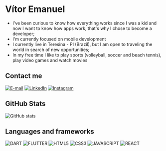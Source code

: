 # Vítor Emanuel
- I've been curious to know how everything works since I was a kid and now I want to know how apps work, that's why I chose to become a developer;
- I'm currently focused on mobile development
- I currently live in Teresina - PI (Brazil), but I am open to traveling the world in search of new opportunities;
- In my free time I like to play sports (volleyball, soccer and beach tennis), play video games and watch movies

## Contact me

[![E-mail](https://img.shields.io/badge/-Email-000?style=for-the-badge&logo=microsoft-outlook&logoColor=87CEEB&color:FFF)](mailto:vitoremanuel.dev@gmail.com)
[![LinkedIn](https://img.shields.io/badge/-LinkedIn-000?style=for-the-badge&logo=linkedin&logoColor=87CEEB&color:FFF)](https://www.linkedin.com/in/vitoremanuel-dev/)
[![Instagram](https://img.shields.io/badge/-Instagram-000?style=for-the-badge&logo=instagram&logoColor=87CEEB&color:FFF)](https://www.instagram.com/vitor.e_/)

## GitHub Stats
![GitHub stats](https://github-readme-stats-git-masterrstaa-rickstaa.vercel.app/api?username=vitoremanuel-dev&hide_title=true&show_icons=true&include_all_commits=false&count_private=true&line_height=25&hide=issues&bg_color=000&title_color=87CEEB&text_color=FFF&border_radius=3&border_color=87CEEB&icon_color=87CEEB&theme=jolly)

## Languages and frameworks

![DART](https://img.shields.io/badge/Dart-0175C2?style=for-the-badge&logo=dart&logoColor=white)
![FLUTTER](https://img.shields.io/badge/Flutter-02569B?style=for-the-badge&logo=flutter&logoColor=white)
![HTML5](https://img.shields.io/badge/HTML5-E34F26?style=for-the-badge&logo=html5&logoColor=white)
![CSS3](https://img.shields.io/badge/CSS3-1572B6?style=for-the-badge&logo=css3&logoColor=white)
![JAVASCRIPT](https://img.shields.io/badge/JavaScript-323330?style=for-the-badge&logo=javascript&logoColor=F7DF1E)
![REACT](https://img.shields.io/badge/React-20232A?style=for-the-badge&logo=react&logoColor=61DAFB)
